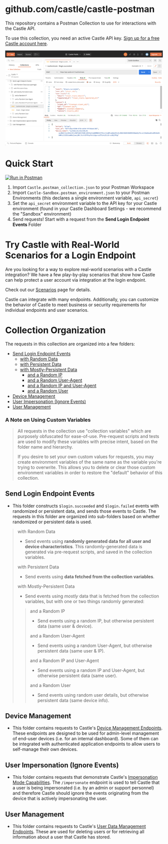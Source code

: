 # github.com/castle/castle-postman

This repository contains a Postman Collection to use for interactions with the Castle API.

To use this collection, you need an active Castle API key. [Sign up for a free Castle account here](https://dashboard.castle.io/signup/new).

![](./screenshot.png)

# Quick Start

[![Run in Postman](https://run.pstmn.io/button.svg)](https://god.postman.co/run-collection/23049dd7bd38c2b54a03#?env%5BCastle-Sandbox%5D=W3sia2V5IjoiYXBpX3NlY3JldCIsInZhbHVlIjoiIiwiZW5hYmxlZCI6dHJ1ZX1d)

1. Import `Castle.postman_collection.json` to your Postman Workspace
2. Import `Castle-Sandbox.postman_environment.json` to your Postman Environments (this declares a single environment variable, `api_secret`)
3. Set the `api_secret` environment variable to the API key for your Castle environment (found in your Castle Dashboard Settings - we recommend the "Sandbox" environment)
4. Send requests! Start with a request from the **Send Login Endpoint Events** Folder

# Try Castle with Real-World Scenarios for a Login Endpoint

Are you looking for a way to explore real-world scenarios with a Castle integration? We have a few play-by-play scenarios that show how Castle can help protect a user account via integration at the login endpoint.

Check out our [Scenarios](./Scenarios.md) page for details.

Castle can integrate with many endpoints. Additionally, you can customize the behavior of Castle to meet business or security requirements for individual endpoints and user scenarios.

# Collection Organization

The requests in this collection are organized into a few folders:
- [Send Login Endpoint Events](#send-login-endpoint-events)
  - [with Random Data](#with-random-data)
  - [with Persistent Data](#with-persistent-data)
  - [with Mostly-Persistent Data](#with-mostly-persistent-data)
    - [and a Random IP](#and-a-random-ip)
    - [and a Random User-Agent](#and-a-random-user-agent)
    - [and a Random IP and User-Agent](#and-a-random-ip-and-user-agent)
    - [and a Random User](#and-a-random-user)
- [Device Management](#device-management)
- [User Impersonation (Ignore Events)](#user-impersonation-ignore-events)
- [User Management](#user-management)

### A Note on Using Custom Variables

>All requests in the collection use "collection variables" which are purposely obfuscated for ease-of-use. Pre-request scripts and tests are used to modify these variables with precise intent, based on the folder name and hierarchy.
>
>If you desire to set your own custom values for requests, you may create environment variables of the same name as the variable you're trying to overwrite. This allows you to delete or clear those custom environment variables in order to restore the "default" behavior of this collection.

## Send Login Endpoint Events

- This folder constructs `$login.succeeded` and `$login.failed` events with randomized or persistent data, and sends those events to Castle. The requests in this folder are organized into sub-folders based on whether randomized or persistent data is used.

> with Random Data
>
>-  Send events using **randomly generated data for all user and device characteristics**. This randomly-generated data is generated via pre-request scripts, and saved in the collection variables.
>
> with Persistent Data
>
>- Send events using **data fetched from the collection variables**.
>
> with Mostly-Persistent Data
>
>- Send events using *mostly* data that is fetched from the collection variables, but with one or two things randomly generated:
>>
>> and a Random IP
>>
>>- Send events using a random IP, but otherwise persistent data (same user & device).
>>
>> and a Random User-Agent
>>
>>- Send events using a random User-Agent, but otherwise persistent data (same user & IP).
>>
>> and a Random IP and User-Agent
>>
>>- Send events using a random IP and User-Agent, but otherwise persistent data (same user).
>>
>> and a Random User
>> 
>> - Send events using random user details, but otherwise persistent data (same device info).

## Device Management

- This folder contains requests to Castle's [Device Management Endpoints](https://docs.castle.io/device_management_tool/). These endpoints are designed to be used for admin-level management of end-user devices (i.e. for an internal dashboard). Some of them can be integrated with authenticated application endpoints to allow users to self-manage their own devices.

## User Impersonation (Ignore Events)

- This folder contains requests that demonstrate Castle's [Impersonation Mode Capabilities](https://docs.castle.io/impersonation_mode/). The `/impersonate` endpoint is used to tell Castle that a user is being impersonated (i.e. by an admin or support personnel) and therefore Castle should ignore the events originating from the device that is actively impersonating the user.

## User Management

- This folder contains requests to Castle's [User Data Management Endpoints](https://docs.castle.io/gdpr_apis/). These are used for deleting users or for retrieving all information about a user that Castle has stored.